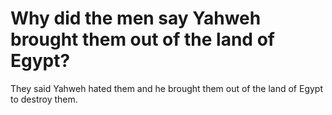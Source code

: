 # Why did the men say Yahweh brought them out of the land of Egypt?

They said Yahweh hated them and he brought them out of the land of Egypt to destroy them.
